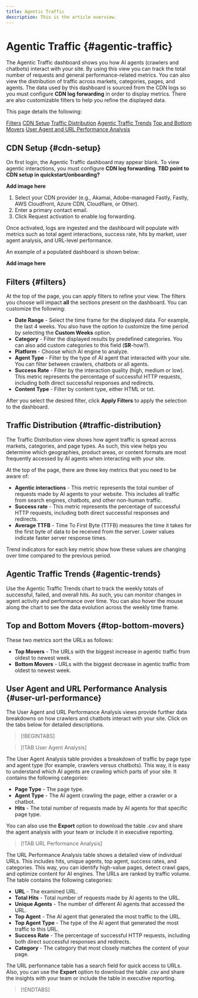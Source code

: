 ```yaml
---
title: Agentic Traffic
description: This is the article overview.
---
```


# Agentic Traffic {#agentic-traffic}

The Agentic Traffic dashboard shows you how AI agents (crawlers and chatbots) interact with your site. By using this view you can track the total number of requests and general performance-related metrics. You can also view the distribution of traffic across markets, categories, pages, and agents. The data used by this dashboard is sourced from the CDN logs so you must configure **CDN log forwarding** in order to display metrics. There are also customizable filters to help you refine the displayed data.

This page details the following:

[Filters](#filters)
[CDN Setup](#cdn-setup)
[Traffic Distribution](#traffic-distribution)
[Agentic Traffic Trends](#agentic-trends)
[Top and Bottom Movers](#top-bottom-movers)
[User Agent and URL Performance Analysis](#user-url-performance)

## CDN Setup {#cdn-setup}

On first login, the Agentic Traffic dashboard may appear blank. To view agentic interactions, you must configure **CDN log forwarding**. **TBD point to CDN setup in quickstart/onboarding?**

**Add image here**

1. Select your CDN provider (e.g., Akamai, Adobe-managed Fastly, Fastly, AWS Cloudfront, Azure CDN, Cloudflare, or Other).
2. Enter a primary contact email.
3. Click Request activation to enable log forwarding.

Once activated, logs are ingested and the dashboard will populate with metrics such as total agent interactions, success rate, hits by market, user agent analysis, and URL-level performance.

An example of a populated dashboard is shown below:

**Add image here**

## Filters {#filters}

At the top of the page, you can apply filters to refine your view. The filters you choose will impact **all** the sections present on the dashboard. You can customize the following:

* **Date Range** - Select the time frame for the displayed data. For example, the last 4 weeks. You also have the option to customize the time period by selecting the **Custom Weeks** option.
* **Category** - Filter the displayed results by predefined categories. You can also add custom categories to this field (**SR**-how?).
* **Platform** - Choose which AI engine to analyze.
* **Agent Type** - Filter by the type of AI agent that interacted with your site. You can filter between crawlers, chatbots or all agents.
* **Success Rate** - Filter by the interaction quality (high, medium or low). This metric represents the percentage of successful HTTP requests, including both direct successful responses and redirects.
* **Content Type** - Filter by content type, either HTML or txt.

After you select the desired filter, click **Apply Filters** to apply the selection to the dashboard.

## Traffic Distribution {#traffic-distribution}

The Traffic Distribution view shows how agent traffic is spread across markets, categories, and page types. As such, this view helps you determine which geographies, product areas, or content formats are most frequently accessed by AI agents when interacting with your site.

At the top of the page, there are three key metrics that you need to be aware of:

* **Agentic interactions** - This metric represents the total number of requests made by AI agents to your website. This includes all traffic from search engines, chatbots, and other non-human traffic.
* **Success rate** - This metric represents the percentage of successful HTTP requests, including both direct successful responses and redirects.
* **Average TTFB** - Time To First Byte (TTFB) measures the time it takes for the first byte of data to be received from the server. Lower values indicate faster server response times.

Trend indicators for each key metric show how these values are changing over time compared to the previous period.

## Agentic Traffic Trends {#agentic-trends}

Use the Agentic Traffic Trends chart to track the weekly totals of successful, failed, and overall hits. As such, you can monitor changes in agent activity and performance over time. You can also hover the mouse along the chart to see the data evolution across the weekly time frame.

## Top and Bottom Movers {#top-bottom-movers}

These two metrics sort the URLs as follows:

* **Top Movers** - The URLs with the biggest increase in agentic traffic from oldest to newest week.
* **Bottom Movers** - URLs with the biggest decrease in agentic traffic from oldest to newest week.

## User Agent and URL Performance Analysis {#user-url-performance}

The User Agent and URL Performance Analysis views provide further data breakdowns on how crawlers and chatbots interact with your site. Click on the tabs below for detailed descriptions.

>[!BEGINTABS]

>[!TAB User Agent Analysis]

The User Agent Analysis table provides a breakdown of traffic by page type and agent type (for example, crawlers versus chatbots). This way, it is easy to understand which AI agents are crawling which parts of your site. It contains the following categories:

* **Page Type** - The page type.
* **Agent Type** - The AI agent crawling the page, either a crawler or a chatbot.
* **Hits** - The total number of requests made by AI agents for that specific page type.

You can also use the **Export** option to download the table .csv and share the agent analysis with your team or include it in executive reporting.

>[!TAB URL Performance Analysis]

The URL Performance Analysis table shows a detailed view of individual URLs. This includes hits, unique agents, top agent, success rates, and categories. This way, you can identify high-value pages, detect crawl gaps, and optimize content for AI engines. The URLs are ranked by traffic volume. The table contains the following categories:

* **URL** - The examined URL.
* **Total Hits** - Total number of requests made by AI agents to the URL.
* **Unique Agents** - The number of different AI agents that accessed the URL.
* **Top Agent** - The AI agent that generated the most traffic to the URL.
* **Top Agent Type** - The type of the AI agent that generated the most traffic to this URL.
* **Success Rate** - The percentage of successful HTTP requests, including both direct successful responses and redirects.
* **Category** - The category that most closely matches the content of your page.

The URL performance table has a search field for quick access to URLs. Also, you can use the **Export** option to download the table .csv and share the insights with your team or include the table in executive reporting.

>[!ENDTABS]
